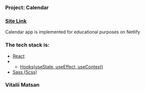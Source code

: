 ### Project: Calendar


### [Site Link](https://calendar-like-google-calendar.netlify.app)

Calendar app is implemented for educational purposes on Netlify

### The tech stack is:

- [React](https://react.dev/)
- - [Hooks(useState, useEffect, useContext)](https://react.dev/learn#using-hooks)
- [Sass (Scss)](https://sass-lang.com/)



### Vitalii Matsan
